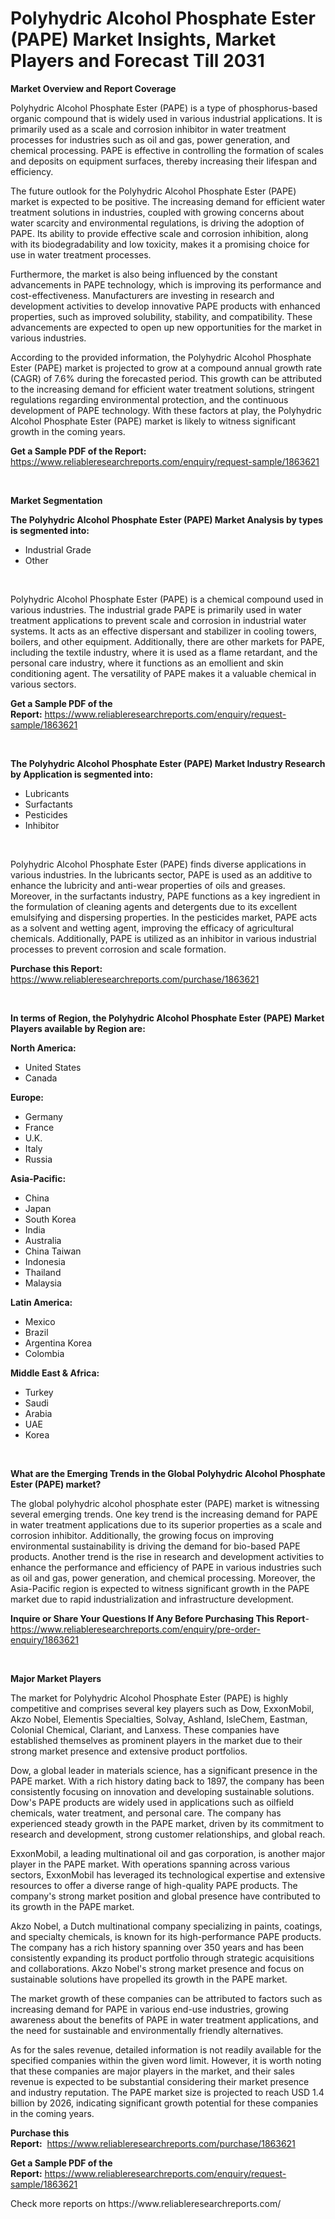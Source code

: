 <p><h1>Polyhydric Alcohol Phosphate Ester (PAPE) Market Insights, Market Players and Forecast Till 2031</h1></p><p><strong>Market Overview and Report Coverage</strong></p>
<p><p>Polyhydric Alcohol Phosphate Ester (PAPE) is a type of phosphorus-based organic compound that is widely used in various industrial applications. It is primarily used as a scale and corrosion inhibitor in water treatment processes for industries such as oil and gas, power generation, and chemical processing. PAPE is effective in controlling the formation of scales and deposits on equipment surfaces, thereby increasing their lifespan and efficiency.</p><p>The future outlook for the Polyhydric Alcohol Phosphate Ester (PAPE) market is expected to be positive. The increasing demand for efficient water treatment solutions in industries, coupled with growing concerns about water scarcity and environmental regulations, is driving the adoption of PAPE. Its ability to provide effective scale and corrosion inhibition, along with its biodegradability and low toxicity, makes it a promising choice for use in water treatment processes.</p><p>Furthermore, the market is also being influenced by the constant advancements in PAPE technology, which is improving its performance and cost-effectiveness. Manufacturers are investing in research and development activities to develop innovative PAPE products with enhanced properties, such as improved solubility, stability, and compatibility. These advancements are expected to open up new opportunities for the market in various industries.</p><p>According to the provided information, the Polyhydric Alcohol Phosphate Ester (PAPE) market is projected to grow at a compound annual growth rate (CAGR) of 7.6% during the forecasted period. This growth can be attributed to the increasing demand for efficient water treatment solutions, stringent regulations regarding environmental protection, and the continuous development of PAPE technology. With these factors at play, the Polyhydric Alcohol Phosphate Ester (PAPE) market is likely to witness significant growth in the coming years.</p></p>
<p><strong>Get a Sample PDF of the Report:</strong> <a href="https://www.reliableresearchreports.com/enquiry/request-sample/1863621">https://www.reliableresearchreports.com/enquiry/request-sample/1863621</a></p>
<p>&nbsp;</p>
<p><strong>Market Segmentation</strong></p>
<p><strong>The Polyhydric Alcohol Phosphate Ester (PAPE) Market Analysis by types is segmented into:</strong></p>
<p><ul><li>Industrial Grade</li><li>Other</li></ul></p>
<p>&nbsp;</p>
<p><p>Polyhydric Alcohol Phosphate Ester (PAPE) is a chemical compound used in various industries. The industrial grade PAPE is primarily used in water treatment applications to prevent scale and corrosion in industrial water systems. It acts as an effective dispersant and stabilizer in cooling towers, boilers, and other equipment. Additionally, there are other markets for PAPE, including the textile industry, where it is used as a flame retardant, and the personal care industry, where it functions as an emollient and skin conditioning agent. The versatility of PAPE makes it a valuable chemical in various sectors.</p></p>
<p><strong>Get a Sample PDF of the Report:</strong>&nbsp;<a href="https://www.reliableresearchreports.com/enquiry/request-sample/1863621">https://www.reliableresearchreports.com/enquiry/request-sample/1863621</a></p>
<p>&nbsp;</p>
<p><strong>The Polyhydric Alcohol Phosphate Ester (PAPE) Market Industry Research by Application is segmented into:</strong></p>
<p><ul><li>Lubricants</li><li>Surfactants</li><li>Pesticides</li><li>Inhibitor</li></ul></p>
<p>&nbsp;</p>
<p><p>Polyhydric Alcohol Phosphate Ester (PAPE) finds diverse applications in various industries. In the lubricants sector, PAPE is used as an additive to enhance the lubricity and anti-wear properties of oils and greases. Moreover, in the surfactants industry, PAPE functions as a key ingredient in the formulation of cleaning agents and detergents due to its excellent emulsifying and dispersing properties. In the pesticides market, PAPE acts as a solvent and wetting agent, improving the efficacy of agricultural chemicals. Additionally, PAPE is utilized as an inhibitor in various industrial processes to prevent corrosion and scale formation.</p></p>
<p><strong>Purchase this Report:</strong>&nbsp; <a href="https://www.reliableresearchreports.com/purchase/1863621">https://www.reliableresearchreports.com/purchase/1863621</a></p>
<p>&nbsp;</p>
<p><strong>In terms of Region, the Polyhydric Alcohol Phosphate Ester (PAPE) Market Players available by Region are:</strong></p>
<p>
    <p> <strong> North America: </strong>
        <ul>
            <li>United States</li>
            <li>Canada</li>
        </ul>
        </p> 
    <p> <strong> Europe: </strong>
        <ul>
            <li>Germany</li>
            <li>France</li>
            <li>U.K.</li>
            <li>Italy</li>
            <li>Russia</li>
        </ul>
        </p> 
    <p> <strong> Asia-Pacific: </strong>
        <ul>
            <li>China</li>
            <li>Japan</li>
            <li>South Korea</li>
            <li>India</li>
            <li>Australia</li>
            <li>China Taiwan</li>
            <li>Indonesia</li>
            <li>Thailand</li>
            <li>Malaysia</li>
        </ul>
        </p> 
    <p> <strong> Latin America: </strong>
        <ul>
            <li>Mexico</li>
            <li>Brazil</li>
            <li>Argentina Korea</li>
            <li>Colombia</li>
        </ul>
        </p> 
    <p> <strong> Middle East & Africa: </strong>
        <ul>
            <li>Turkey</li>
            <li>Saudi</li>
            <li>Arabia</li>
            <li>UAE</li>
            <li>Korea</li>
        </ul>
    </p>
    </p>
<p>&nbsp;</p>
<p><strong>What are the Emerging Trends in the Global Polyhydric Alcohol Phosphate Ester (PAPE) market?</strong></p>
<p><p>The global polyhydric alcohol phosphate ester (PAPE) market is witnessing several emerging trends. One key trend is the increasing demand for PAPE in water treatment applications due to its superior properties as a scale and corrosion inhibitor. Additionally, the growing focus on improving environmental sustainability is driving the demand for bio-based PAPE products. Another trend is the rise in research and development activities to enhance the performance and efficiency of PAPE in various industries such as oil and gas, power generation, and chemical processing. Moreover, the Asia-Pacific region is expected to witness significant growth in the PAPE market due to rapid industrialization and infrastructure development.</p></p>
<p><strong>Inquire or Share Your Questions If Any Before Purchasing This Report</strong>- <a href="https://www.reliableresearchreports.com/enquiry/pre-order-enquiry/1863621">https://www.reliableresearchreports.com/enquiry/pre-order-enquiry/1863621</a></p>
<p>&nbsp;</p>
<p><strong>Major Market Players</strong></p>
<p><p>The market for Polyhydric Alcohol Phosphate Ester (PAPE) is highly competitive and comprises several key players such as Dow, ExxonMobil, Akzo Nobel, Elementis Specialties, Solvay, Ashland, IsleChem, Eastman, Colonial Chemical, Clariant, and Lanxess. These companies have established themselves as prominent players in the market due to their strong market presence and extensive product portfolios.</p><p>Dow, a global leader in materials science, has a significant presence in the PAPE market. With a rich history dating back to 1897, the company has been consistently focusing on innovation and developing sustainable solutions. Dow's PAPE products are widely used in applications such as oilfield chemicals, water treatment, and personal care. The company has experienced steady growth in the PAPE market, driven by its commitment to research and development, strong customer relationships, and global reach.</p><p>ExxonMobil, a leading multinational oil and gas corporation, is another major player in the PAPE market. With operations spanning across various sectors, ExxonMobil has leveraged its technological expertise and extensive resources to offer a diverse range of high-quality PAPE products. The company's strong market position and global presence have contributed to its growth in the PAPE market.</p><p>Akzo Nobel, a Dutch multinational company specializing in paints, coatings, and specialty chemicals, is known for its high-performance PAPE products. The company has a rich history spanning over 350 years and has been consistently expanding its product portfolio through strategic acquisitions and collaborations. Akzo Nobel's strong market presence and focus on sustainable solutions have propelled its growth in the PAPE market.</p><p>The market growth of these companies can be attributed to factors such as increasing demand for PAPE in various end-use industries, growing awareness about the benefits of PAPE in water treatment applications, and the need for sustainable and environmentally friendly alternatives.</p><p>As for the sales revenue, detailed information is not readily available for the specified companies within the given word limit. However, it is worth noting that these companies are major players in the market, and their sales revenue is expected to be substantial considering their market presence and industry reputation. The PAPE market size is projected to reach USD 1.4 billion by 2026, indicating significant growth potential for these companies in the coming years.</p></p>
<p><strong>Purchase this Report:</strong>&nbsp;&nbsp;<a href="https://www.reliableresearchreports.com/purchase/1863621">https://www.reliableresearchreports.com/purchase/1863621</a></p>
<p></p>
<p><strong>Get a Sample PDF of the Report:</strong>&nbsp;<a href="https://www.reliableresearchreports.com/enquiry/request-sample/1863621">https://www.reliableresearchreports.com/enquiry/request-sample/1863621</a></p>
<p>Check more reports on https://www.reliableresearchreports.com/</p>